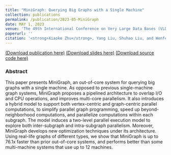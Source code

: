 ```yaml
---
title: "MiniGraph: Querying Big Graphs with a Single Machine"
collection: publications
permalink: /publication/2023-05-MiniGraph
date: MAY 1, 2023
venue: 'The 49th International Conference on Very Large Data Bases (VLDB), 2023.'
paperurl: ''
citation: '<strong>Xiaoke Zhu</strong>, Yang Liu, Shuhao Liu, and Wenfei Fan. 2023. MiniGraph: Querying Big Graphs with a Single Machine. PVLDB. 16, 9, 2172–2185.'
---
```


[(Download publication here)](https://hsiaoko.github.io/files/paper/MiniGraph_full_paper.pdf)
[(Download slides here)](https://hsiaoko.github.io/files/slides/MiniGraph_VLDB2023.pdf)
[(Download source code here)](https://github.com/SICS-Fundamental-Research-Center/MiniGraph)

### Abstract

This paper presents MiniGraph, an out-of-core system for querying big graphs with a single machine. As opposed to previous single-machine graph systems, MiniGraph proposes a pipelined architecture to overlap I/O and CPU operations, and improves multi-core parallelism. It also introduces a hybrid model to support both vertex-centric and graph-centric parallel computations, to simplify parallel graph programming, speed up beyond-neighborhood computations, and parallelize computations within each subgraph. The model induces a two-level parallel execution model to explore both inter-subgraph and intra-subgraph parallelism. Moreover, MiniGraph develops new optimization techniques under its architecture. Using real-life graphs of different types, we show that MiniGraph is up to 76.1x faster than prior out-of-core systems, and performs better than some multi-machine systems that use up to 12 machines.